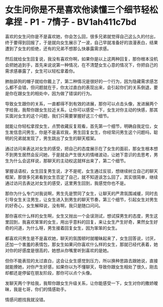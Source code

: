 # 女生问你是不是喜欢他读懂三个细节轻松拿捏 - P1 - 7情子 - BV1ah411c7bd

喜欢的女生问你是不是喜欢她，你会怎么回，很多兄弟就觉得自己这么久的付出，终于要得到回报了，于是就向女生展示了一波，自己早就准备好的浪漫表白，结果遭到了女生的拒绝，还有的兄弟不想那么快暴露需求感。

然后就给女生回复说，我没有喜欢你啊，如果你是以上这两种回复，那你根本没机会把她追到手，首先来说说第一种情况，在不清楚女生心意的情况下，你把自己的需求感暴露了，女生可以轻松拿着你。

肺胎舔狗的帽子就给你戴上了，第二种情况是很好的一个行为，因为隐藏需求感怎么都不会错，但问题就在于，你太过直白的表现出来，会引起你们的关系倒退，要是你在跟女生的相处中，因为做了错误的行为。

导致女生跟你的关系，一直都得不到有效的进展，那你可以点击头像，发进展两个字给我，我帮你跟女生拉近关系，让你可以感受一下，女生对你主动的快感，那其实面对女生的这个问题，我们只需要掌握好这三个细节。

就能让你轻松拿捏女生，点赞收藏反复观看，首先第一个细节，明确自我定位，女生发信息问男生，你是不是喜欢我，男生回复女生，你经常问男生这个问题吗，聪明的兄弟就发现了，男生跳出了女生的聊天框架。

通过访问来表达对女生的感受，把自己的态度展示在了女生的面前，那女生根本想不到男生居然会反问她，于是就会产生很大的情绪波动，让她下意识的去思考，男生为什么会这样说，那聊天的主动权这就样出来了，第二个细节。

掌握话语权，女生回复男生说，才不是呢，女生通过反驳，想继续树立自己的聊天框架，那很多兄弟看到女生否定了自己，就不知道该怎么回了，其实很简单，继续通过访问去表达对女生的感受，这里男生回到，我感觉你也不是。

那你为什么专门对我说啊，男生先是赞同了女生，让聊天的严肃氛围减缓，同时去引导女生关注男生，让女生进入到男生的聊天节奏，第三个细节，引起女生对男生的好奇心，女生解释说，没有啊，我只是随口问问。

那你喜欢什么样的女生啊，女生又抛出一个会误测试，想试探男生的态度，男生这里回到，我喜欢笨笨的女生，用出乎意料的回复，来让女生产生好奇，果然女生好奇的问道，为什么呀，男生接着回复女生，因为笨笨的女生。

都喜欢问男生是不是喜欢她，聊天的氛围顿时就暧昧起来了，女生回答说，讨厌，还加一个害羞的表情包，那女生如果问你喜欢什么样的女生，那就已经代表着，她对你的好感度是很高的，她想从你嘴里听到喜欢的是她。

但你不能表现的太过直白，这会让女生感觉到压力，所以换种思路去跟她说，直接就能撩她，对你产生好感，如果你以为不懂聊天，导致你跟女生相处了很久，刚去却都还是停留在朋友阶段，那你可以点个头像。

发聊天两个字给我，我帮你跟女生升级关系，让你能感受一下，女生对你的撒娇暧昧，我是七哥，你们的情感助手。

情感问题找我就没错。
